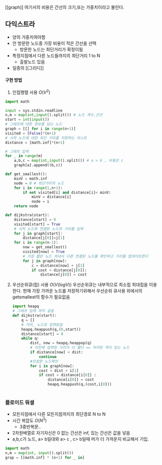 [[graph]]
여기서의 비용은 간선의 크기,또는 가중치이라고 불린다.
##  다익스트라
- 양의 가중치여야함
- 안 방문한 노드중  가장 비용이 적은 간선을 선택
	- 방문한 노드는 최단거리가 확정이됨
- 특정지점에서 다른 노드들까지의 최단거리 1 to N
	- 출발노드 있음
- 일종의 [[그리디]]
#### 구현 방법
1. 인접행렬 사용 $O(V^2)$
```python
import math

input = sys.stdin.readline
n,m = map(int,input().split()) # 노드 개수,간선
start = int(input())
# 그래프에 대한 정보를 담는 노드
graph = [[] for i in range(n+1)]
visited = [False]*(n+1)
# 시작 노드에 대한 최단 거리를 저장하는 리스트
distance = [math.inf]*(n+1)

# 그래프 입력
for _ in range(m)
	a,b,c = map(int,input().split()) # a > b , 비용은 c
	graph[a].append((b,c))

def get_smallest():
	minV = math.inf
	node = 0 # 최단거리의 노드
	for i in range(1,n+1):
		if not visited[i] and distance[i]< minV:
			minV = distance[i]
			node = i
	return node

def dijkstra(start):
	distance[start] = 0
	visited[start] = True
	# 시작 노드와 연결된 노드의 거리를 입력
	for j in graph[start]:
		distance[j[0]]=j[1]
	for i in range(n-1):
		now = get_smallest()
		visited[now] = True
		# 가장 짧은 노드 꺼내서 다른 연결된 노드를 확인하고 거리를 업데이트한다
		for j in graph[now]:
			c = distance[now] + j[1]
			if cost < distance[j[0]]:
				distance[j[0]] = cost
```
2. 우선순위큐(힙) 사용 $O(V(logV))$
	 우선순위큐는 내부적으로 최소힙 최대힙을 이용한다.
	 현재 가장 가까운 노드를 저장하기위해서  우선순위 큐사용
	 위에서의 getsmallest의 함수가 필요없음
	```python
	import heapq
	# 그래프 입력 까지 같음
	def dijkstra(start):
		q = []
		# 거리, 노드로 입력받음
		heapq.heappush(q,(0,start))
		distance[start] = 0
		while q:
			dist, now = heapq.heappop(q)
			# 이전에 입력된 거리가 더 짧다 == 처리된 적이 있는 노드
			if distance[now] < dist:
				continue
			#인접한 노드확인
			for i in graph[now]:
				cost = dist + i[1]
				if cost < distance[i[0]] :
					distance[i[0]] = cost
					heapq.heappush(q,(cost,i[0]))
		
	```
### 플로이드 워셜
- 모든지점에서 다른 모든지점까지의 최단경로 N to N
- 시간 복잡도 $O(N^3)$
	- 3중반복문..
- 2차원배열로 자기자신은 0 없는 간선은 inf, 있는 간선은 값을 넣음
- a,b,c가 노드,  a> b일대와 a> c , c> b일때 머가 더 가까운지 비교해서 기입.
```python
import math
n,m = map(int, input().split())
grap = [[math.inf] * (n+1) for _ in]
```